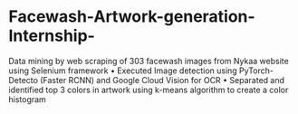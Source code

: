 # Facewash-Artwork-generation-Internship-
Data mining by web scraping of 303 facewash images from Nykaa website using Selenium framework • Executed Image detection using PyTorch- Detecto (Faster RCNN) and Google Cloud Vision for OCR • Separated and identified top 3 colors in artwork using k-means algorithm to create a color histogram
